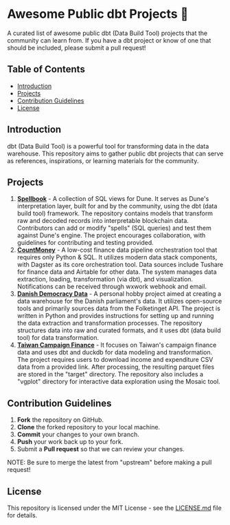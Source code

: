 # Awesome Public dbt Projects 🌟

A curated list of awesome public dbt (Data Build Tool) projects that the community can learn from. If you have a dbt project or know of one that should be included, please submit a pull request!

## Table of Contents

- [Introduction](#introduction)
- [Projects](#projects)
- [Contribution Guidelines](#contribution-guidelines)
- [License](#license)

## Introduction

dbt (Data Build Tool) is a powerful tool for transforming data in the data warehouse. This repository aims to gather public dbt projects that can serve as references, inspirations, or learning materials for the community.

## Projects

1. **[Spellbook](https://github.com/duneanalytics/spellbook)** - A collection of SQL views for Dune. It serves as Dune's interpretation layer, built for and by the community, using the dbt (data build tool) framework. The repository contains models that transform raw and decoded records into interpretable blockchain data. Contributors can add or modify "spells" (SQL queries) and test them against Dune's engine. The project encourages collaboration, with guidelines for contributing and testing provided.
2. **[CountMoney](https://github.com/flyanakin/CountMoney)** - A low-cost finance data pipeline orchestration tool that requires only Python & SQL. It utilizes modern data stack components, with Dagster as its core orchestration tool. Data sources include Tushare for finance data and Airtable for other data. The system manages data extraction, loading, transformation (via dbt), and visualization. Notifications can be received through wxwork webhook and email.
3. **[Danish Democracy Data](https://github.com/bgarcevic/danish-democracy-data)** - A personal hobby project aimed at creating a data warehouse for the Danish parliament's data. It utilizes open-source tools and primarily sources data from the Folketinget API. The project is written in Python and provides instructions for setting up and running the data extraction and transformation processes. The repository structures data into raw and curated formats, and it uses dbt (data build tool) for data transformation.
4. **[Taiwan Campaign Finance](https://github.com/g0v/tw_campaign_finance)** - It focuses on Taiwan's campaign finance data and uses dbt and duckdb for data modeling and transformation. The project requires users to download income and expenditure CSV data from a provided link. After processing, the resulting parquet files are stored in the "target" directory. The repository also includes a "vgplot" directory for interactive data exploration using the Mosaic tool.


## Contribution Guidelines

1. **Fork** the repository on GitHub.
2. **Clone** the forked repository to your local machine.
3. **Commit** your changes to your own branch.
4. **Push** your work back up to your fork.
5. Submit a **Pull request** so that we can review your changes.

NOTE: Be sure to merge the latest from "upstream" before making a pull request!

## License

This repository is licensed under the MIT License - see the [LICENSE.md](LICENSE.md) file for details.
